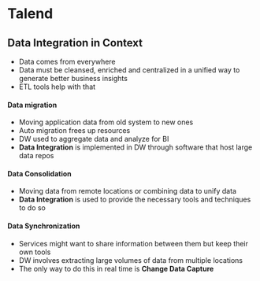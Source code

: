 # Talend
## Data Integration in Context
- Data comes from everywhere 
- Data must be cleansed, enriched and centralized in a unified way to generate better business insights
- ETL tools help with that

#### Data migration
- Moving application data from old system to new ones
- Auto migration frees up resources
- DW used to aggregate data and analyze for BI
- **Data Integration** is implemented in DW through software that host large data repos

#### Data Consolidation
- Moving data from remote locations or combining data to unify data
- **Data Integration** is used to provide the necessary tools and techniques to do so

#### Data Synchronization
- Services might want to share information between them but keep their own tools
- DW involves extracting large volumes of data from multiple locations
- The only way to do this in real time is **Change Data Capture**

